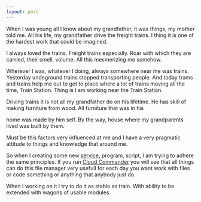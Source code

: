 ```yaml
---
layout: post
---
```


When I was young all I know about my grandfather, it was things, my mother told me.
All his life, my grandfather drive the freight trains. I thing it is one of the hardest work that could be imagined.

I always loved the trains. Freight trains especially.
Roar with which they are carried, their smell, volume. All this mesmerizing me somehow.

Wherever I was, whatever I doing, always somewhere near me was trains.
Yesterday undeground trains stopped transporting people.
And today trams and trains help me out to get to place where a lot of trains moving all the time, Train Station.
Thing is I am working near the Train Station.

Driving trains it is not all my grandfather do on his lifetime. He has skill of making furniture from wood. All furniture that was in his 

home was made by him self.
By the way, house where my grandparents lived was built by them.

Must be this factors very influenced at me and 
I have a very pragmatic attitude to things and knowledge that around me.

So when I creating some new [service](http://blog.cloudcmd.io/post/the-cat "The Cat"), program, script, I am trying to adhere the same principles.
If you run [Cloud Commander](//blog.cloudcmd.io/post/cloud-commander-v0.8.1 "Cloud Commander") you will see that all things can do this file manager very usefull
for each day you want work with files or code something or anything that anybody just do.

When I working on it I try to do it as stable as train. With ability to be extended with wagons of usable modules.
